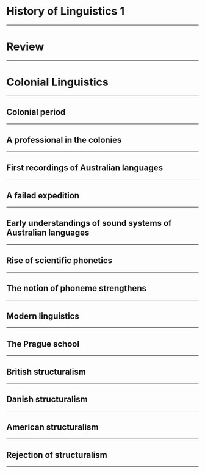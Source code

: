 # History of Linguistics 1

---

# Review

---

# Colonial Linguistics

---

## Colonial period

---

## A professional in the colonies

---

## First recordings of Australian languages

---

## A failed expedition

---

## Early understandings of sound systems of Australian languages

---

## Rise of scientific phonetics

---

## The notion of phoneme strengthens

---

## Modern linguistics

---

## The Prague school

---

## British structuralism

---

## Danish structuralism

---

## American structuralism

---

## Rejection of structuralism

---


